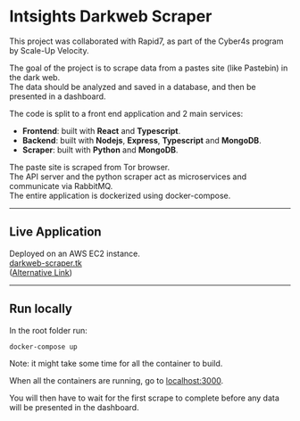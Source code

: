 # Intsights Darkweb Scraper

This project was collaborated with Rapid7, as part of the Cyber4s program by Scale-Up Velocity.

The goal of the project is to scrape data from a pastes site (like Pastebin) in the dark web.  
The data should be analyzed and saved in a database, and then be presented in a dashboard.

The code is split to a front end application and 2 main services:

- **Frontend**: built with **React** and **Typescript**.
- **Backend**: built with **Nodejs**, **Express**, **Typescript** and **MongoDB**.
- **Scraper**: built with **Python** and **MongoDB**.

The paste site is scraped from Tor browser.  
The API server and the python scraper act as microservices and communicate via RabbitMQ.  
The entire application is dockerized using docker-compose.

---

## Live Application

Deployed on an AWS EC2 instance.  
<a href="http://darkweb-scraper.tk">darkweb-scraper.tk</a>  
(<a href="http://ec2-157-175-184-221.me-south-1.compute.amazonaws.com/">Alternative Link</a>)

---

## Run locally

In the root folder run:

```
docker-compose up
```

Note: it might take some time for all the container to build.

When all the containers are running, go to <a href="http://localhost:3000">localhost:3000</a>.

You will then have to wait for the first scrape to complete before any data will be presented in the dashboard.
